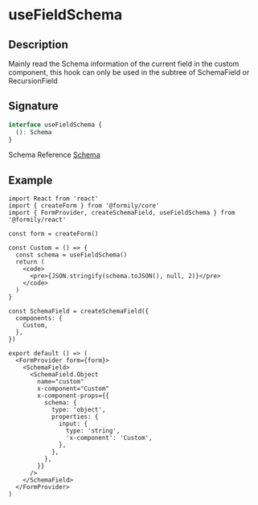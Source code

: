 # useFieldSchema

## Description

Mainly read the Schema information of the current field in the custom component, this hook can only be used in the subtree of SchemaField or RecursionField

## Signature

```ts
interface useFieldSchema {
  (): Schema
}
```

Schema Reference [Schema](/api/shared/schema)

## Example

```tsx
import React from 'react'
import { createForm } from '@formily/core'
import { FormProvider, createSchemaField, useFieldSchema } from '@formily/react'

const form = createForm()

const Custom = () => {
  const schema = useFieldSchema()
  return (
    <code>
      <pre>{JSON.stringify(schema.toJSON(), null, 2)}</pre>
    </code>
  )
}

const SchemaField = createSchemaField({
  components: {
    Custom,
  },
})

export default () => (
  <FormProvider form={form}>
    <SchemaField>
      <SchemaField.Object
        name="custom"
        x-component="Custom"
        x-component-props={{
          schema: {
            type: 'object',
            properties: {
              input: {
                type: 'string',
                'x-component': 'Custom',
              },
            },
          },
        }}
      />
    </SchemaField>
  </FormProvider>
)
```
